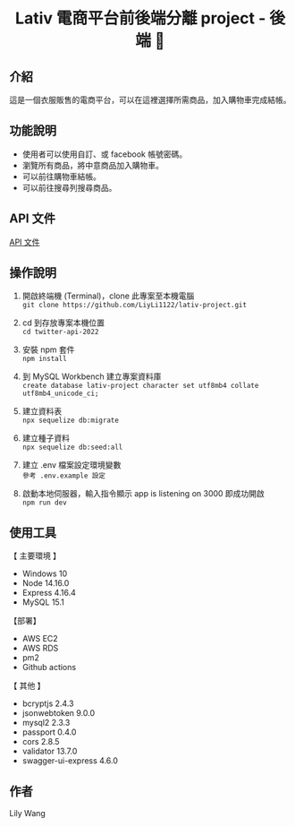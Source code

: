 <h1 align="center">Lativ 電商平台前後端分離 project - 後端 👚</h1>

<h2>介紹</h2>  

這是一個衣服販售的電商平台，可以在這裡選擇所需商品，加入購物車完成結帳。

<h2>功能說明</h2>  

* 使用者可以使用自訂、或 facebook 帳號密碼。
* 瀏覽所有商品，將中意商品加入購物車。
* 可以前往購物車結帳。
* 可以前往搜尋列搜尋商品。

<h2>API 文件</h2>   

[ API 文件 ](http://18.179.178.60:3000/api-doc/)

<h2>操作說明</h2>

1. 開啟終端機 (Terminal)，clone 此專案至本機電腦  
```git clone https://github.com/LiyLi1122/lativ-project.git```  

2. cd 到存放專案本機位置  
```cd twitter-api-2022```

3. 安裝 npm 套件   
```npm install```

4. 到 MySQL Workbench 建立專案資料庫  
```create database lativ-project character set utf8mb4 collate utf8mb4_unicode_ci;```   

5. 建立資料表  
```npx sequelize db:migrate```

6. 建立種子資料  
```npx sequelize db:seed:all```

7. 建立 .env 檔案設定環境變數   
```參考 .env.example 設定```

8. 啟動本地伺服器，輸入指令顯示 app is listening on 3000 即成功開啟  
```npm run dev```

<h2>使用工具</h2>

【 主要環境 】  
* Windows 10    
* Node 14.16.0  
* Express 4.16.4   
* MySQL 15.1  


【部署】  
* AWS EC2  
* AWS RDS  
* pm2  
* Github actions


【 其他 】  
* bcryptjs 2.4.3  
* jsonwebtoken 9.0.0  
* mysql2 2.3.3
* passport 0.4.0
* cors 2.8.5
* validator 13.7.0
* swagger-ui-express 4.6.0
 

<h2>作者</h2>
Lily Wang
